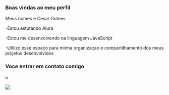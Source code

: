 ### Boas vindas ao meu perfil

 Meus nomes e Cesar Gutoes

 -Estou estutando Alura

 -Estou me desenvolvendo na linguagem JavaScript

 -Utilizo esse espaço para minha organizaçao e compartilhamento dos meus projetos desenvolvidos 

 ### Voce entrar em contato comigo
 o

 ![](https://media1.tenor.com/m/VGnIKs24lbIAAAAC/bryan-gif.gif)
 
